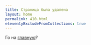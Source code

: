 ```yaml
---
title: Страница была удалена
layout: home
permalink: 410.html
eleventyExcludeFromCollections: true
---
```


Го на <a href="{{ '/' | url }}">главную</a>?
